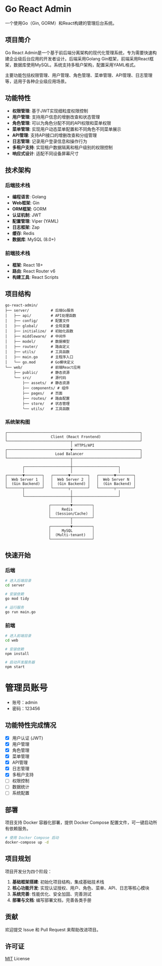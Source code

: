 # Go React Admin

一个使用Go（Gin, GORM）和React构建的管理后台系统。

## 项目简介

Go React Admin是一个基于前后端分离架构的现代化管理系统，专为需要快速构建企业级后台应用的开发者设计。后端采用Golang Gin框架，前端采用React框架，数据库使用MySQL。系统支持多租户架构，配置采用YAML格式。

主要功能包括权限管理、用户管理、角色管理、菜单管理、API管理、日志管理等，适用于各种企业级应用场景。

## 功能特性

- **权限管理**: 基于JWT实现细粒度权限控制
- **用户管理**: 支持用户信息的增删改查和状态管理
- **角色管理**: 可以为角色分配不同的API权限和菜单权限
- **菜单管理**: 实现用户动态菜单配置和不同角色不同菜单展示
- **API管理**: 支持API接口的增删改查和分组管理
- **日志管理**: 记录用户登录信息和操作行为
- **多租户支持**: 实现租户数据隔离和租户级别的权限控制
- **响应式设计**: 适配不同设备屏幕尺寸

## 技术架构

### 后端技术栈

- **编程语言**: Golang
- **Web框架**: Gin
- **ORM框架**: GORM
- **认证机制**: JWT
- **配置管理**: Viper (YAML)
- **日志框架**: Zap
- **缓存**: Redis
- **数据库**: MySQL (8.0+)

### 前端技术栈

- **框架**: React 18+
- **路由**: React Router v6
- **构建工具**: React Scripts

## 项目结构

```
go-react-admin/
├── server/          # 后端Go服务
│   ├── api/         # API处理函数
│   ├── config/      # 配置文件
│   ├── global/      # 全局变量
│   ├── initialize/  # 初始化函数
│   ├── middleware/  # 中间件
│   ├── model/       # 数据模型
│   ├── router/      # 路由定义
│   ├── utils/       # 工具函数
│   ├── main.go      # 主程序入口
│   └── go.mod       # Go模块定义
└── web/             # 前端React应用
    ├── public/      # 静态资源
    └── src/         # 源代码
        ├── assets/  # 静态资源
        ├── components/ # 组件
        ├── pages/   # 页面
        ├── routes/  # 路由配置
        ├── store/   # 状态管理
        └── utils/   # 工具函数
```

### 系统架构图
```
┌─────────────────────────────────────────────────────────────┐
│                    Client (React Frontend)                  │
└─────────────────────────────┬───────────────────────────────┘
                              │ HTTPS/API
┌─────────────────────────────▼───────────────────────────────┐
│                      Load Balancer                          │
└─────────────────────────────┬───────────────────────────────┘
                              │
        ┌─────────────────────┼─────────────────────┐
        │                     │                     │
┌───────▼────────┐   ┌───────▼────────┐   ┌───────▼────────┐
│  Web Server 1  │   │  Web Server 2  │   │  Web Server N  │
│  (Gin Backend) │   │  (Gin Backend) │   │  (Gin Backend) │
└───────┬────────┘   └───────┬────────┘   └───────┬────────┘
        │                     │                     │
        └─────────────────────┼─────────────────────┘
                              │
                    ┌─────────▼─────────┐
                    │     Redis         │
                    │  (Session/Cache)  │
                    └─────────┬─────────┘
                              │
                    ┌─────────▼─────────┐
                    │     MySQL         │
                    │  (Multi-tenant)   │
                    └───────────────────┘
```

## 快速开始

### 后端

```bash
# 进入后端目录
cd server

# 安装依赖
go mod tidy

# 运行服务
go run main.go
```

### 前端

```bash
# 进入前端目录
cd web

# 安装依赖
npm install

# 启动开发服务器
npm start
```
# 管理员账号
- 账号：admin
- 密码：123456

## 功能特性完成情况

- [x] 用户认证 (JWT)
- [x] 用户管理
- [x] 角色管理
- [x] 菜单管理
- [x] API管理
- [x] 日志管理
- [x] 多租户支持
- [ ] 权限控制
- [ ] 数据统计
- [ ] 系统配置

## 部署

项目支持 Docker 容器化部署，提供 Docker Compose 配置文件，可一键启动所有依赖服务。

```bash
# 使用 Docker Compose 启动
docker-compose up -d
```

## 项目规划

项目开发分为四个阶段：

1. **基础框架搭建**: 初始化项目结构，集成基础技术栈
2. **核心功能开发**: 实现认证授权、用户、角色、菜单、API、日志等核心模块
3. **系统完善**: 性能优化、安全加固、完善测试
4. **部署与文档**: 编写部署文档，完善各类手册

## 贡献

欢迎提交 Issue 和 Pull Request 来帮助改进项目。

## 许可证

[MIT](https://github.com/your-username/go-react-admin/blob/main/LICENSE) License
